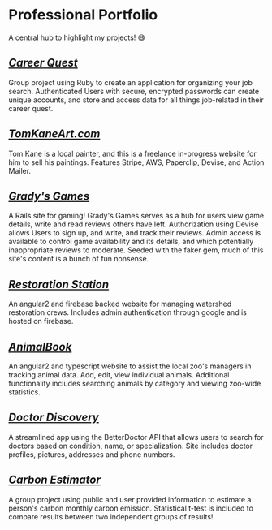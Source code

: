 # Professional Portfolio
A central hub to highlight my projects! 😄

## [_Career Quest_](https://github.com/gravytates/career_quest)
  Group project using Ruby to create an application for organizing your job search. Authenticated Users with secure, encrypted passwords can create unique accounts, and store and access data for all things job-related in their career quest. 
  
## [_TomKaneArt.com_](https://github.com/akane0915/tom-kane-art-website.git)
  Tom Kane is a local painter, and this is a freelance in-progress website for him to sell his paintings. Features Stripe, AWS, Paperclip, Devise, and Action Mailer.

## [_Grady's Games_](https://github.com/gravytates/gradys_games)
  A Rails site for gaming! Grady's Games serves as a hub for users view game details, write and read reviews others have left. Authorization using Devise allows Users to sign up, and write, and track their reviews. Admin access is available to control game availability and its details, and which potentially inappropriate reviews to moderate. Seeded with the faker gem, much of this site's content is a bunch of fun nonsense.

## [_Restoration Station_](https://github.com/gravytates/restoration-station)
  An angular2 and firebase backed website for managing watershed restoration crews. Includes admin authentication through google and is hosted on firebase.
  
## [_AnimalBook_](https://github.com/gravytates/animalBook.git)
  An angular2 and typescript website to assist the local zoo's managers in tracking animal data. Add, edit, view individual animals. Additional functionality includes searching animals by category and viewing zoo-wide statistics.
  
## [_Doctor Discovery_](https://github.com/gravytates/doctor_discovery)
  A streamlined app using the BetterDoctor API that allows users to search for doctors based on condition, name, or specialization. Site includes doctor profiles, pictures, addresses and phone numbers.
  
## [_Carbon Estimator_](https://github.com/gravytates/carbon-estimator)
  A group project using public and user provided information to estimate a person's carbon monthly carbon emission. Statistical t-test is included to compare results between two independent groups of results! 
  




